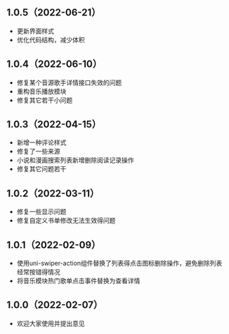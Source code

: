 ## 1.0.5（2022-06-21）
* 更新界面样式
* 优化代码结构，减少体积
## 1.0.4（2022-06-10）
* 修复某个音源歌手详情接口失效的问题
* 重构音乐播放模块
* 修复其它若干小问题
## 1.0.3（2022-04-15）
* 新增一种评论样式
* 修复了一些来源
* 小说和漫画搜索列表新增删除阅读记录操作
* 修复其它问题若干
## 1.0.2（2022-03-11）
* 修复一些显示问题
* 修复自定义书单修改无法生效得问题
## 1.0.1（2022-02-09）
* 使用uni-swiper-action组件替换了列表得点击图标删除操作，避免删除列表经常按错得情况
* 将音乐模块热门歌单点击事件替换为查看详情
## 1.0.0（2022-02-07）
* 欢迎大家使用并提出意见
